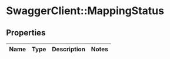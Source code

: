 # SwaggerClient::MappingStatus

## Properties
Name | Type | Description | Notes
------------ | ------------- | ------------- | -------------


